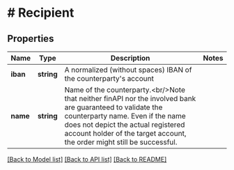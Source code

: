 # # Recipient

## Properties

Name | Type | Description | Notes
------------ | ------------- | ------------- | -------------
**iban** | **string** | A normalized (without spaces) IBAN of the counterparty&#39;s account |
**name** | **string** | Name of the counterparty.&lt;br/&gt;Note that neither finAPI nor the involved bank are guaranteed to validate the counterparty name. Even if the name does not depict the actual registered account holder of the target account, the order might still be successful. |

[[Back to Model list]](../../README.md#models) [[Back to API list]](../../README.md#endpoints) [[Back to README]](../../README.md)
